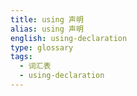 ```yaml
---
title: using 声明
alias: using 声明
english: using-declaration
type: glossary
tags:
  - 词汇表
  - using-declaration
---
```


